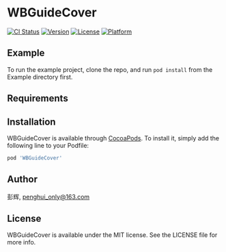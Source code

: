 # WBGuideCover

[![CI Status](https://img.shields.io/travis/彭辉/WBGuideCover.svg?style=flat)](https://travis-ci.org/彭辉/WBGuideCover)
[![Version](https://img.shields.io/cocoapods/v/WBGuideCover.svg?style=flat)](https://cocoapods.org/pods/WBGuideCover)
[![License](https://img.shields.io/cocoapods/l/WBGuideCover.svg?style=flat)](https://cocoapods.org/pods/WBGuideCover)
[![Platform](https://img.shields.io/cocoapods/p/WBGuideCover.svg?style=flat)](https://cocoapods.org/pods/WBGuideCover)

## Example

To run the example project, clone the repo, and run `pod install` from the Example directory first.

## Requirements

## Installation

WBGuideCover is available through [CocoaPods](https://cocoapods.org). To install
it, simply add the following line to your Podfile:

```ruby
pod 'WBGuideCover'
```

## Author

彭辉, penghui_only@163.com

## License

WBGuideCover is available under the MIT license. See the LICENSE file for more info.
